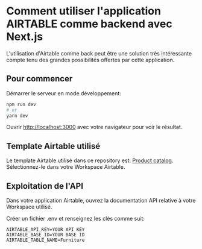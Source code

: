 # Comment utiliser l'application AIRTABLE comme backend avec Next.js

L'utilisation d'Airtable comme back peut être une solution très intéressante compte tenu des grandes possibilités offertes par cette application.


## Pour commencer

Démarrer le serveur en mode développement:

```bash
npm run dev
# or
yarn dev
```

Ouvrir [http://localhost:3000](http://localhost:3000) avec votre navigateur pour voir le résultat.


## Template Airtable utilisé

Le template Airtable utilisé dans ce repository est: [Product catalog](https://www.airtable.com/templates/product-catalog-and-orders/expZvMLT9L6c4yeBX). Sélectionnez-le dans votre Workspace Airtable.


## Exploitation de l'API

Dans votre application Airtable, ouvrez la documentation API relative à votre Workspace utilisé.

Créer un fichier .env et renseignez les clés comme suit:
```
AIRTABLE_API_KEY=YOUR API KEY
AIRTABLE_BASE_ID=YOUR BASE ID
AIRTABLE_TABLE_NAME=Furniture
```
